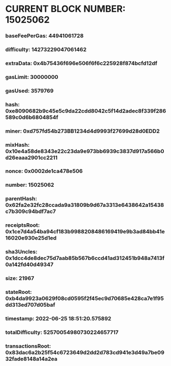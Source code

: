 # CURRENT BLOCK NUMBER: 15025062

### baseFeePerGas: 44941061728
### difficulty: 14273229047061462
### extraData: 0x4b75436f696e506f6f6c225928f874bcfd12df
### gasLimit: 30000000
### gasUsed: 3579769
### hash: 0xe8090682b9c45e5c9da22cdd8042c5f14d2adec8f339f286589c0d6b6804854f
### miner: 0xd757fd54b273BB1234d4d9993f27699d28d0EDD2
### mixHash: 0x10e4a58de8343e22c23da9e973bb6939c3837d917a566b0d26eaaa2901cc2211
### nonce: 0x0002de1ca478e506
### number: 15025062
### parentHash: 0x62fa2e32fc28ccada9a31809b9d67a3313e6438642a15438c7b309c94bdf7ac7
### receiptsRoot: 0x1ce7d4a54ba94cf183b9988208486169419e9b3ad84bb41e16020e930e25d1ed
### sha3Uncles: 0x1dcc4de8dec75d7aab85b567b6ccd41ad312451b948a7413f0a142fd40d49347
### size: 21967
### stateRoot: 0xb4da9923a0629f08cd0595f2f45ec9d70685e428ca7e1f95dd313ed707d05baf
### timestamp: 2022-06-25 18:51:20.575892
### totalDifficulty: 52570054980730224657717
### transactionsRoot: 0x83dac6a2b25f54c6723649d2dd2d783cd941e3d49a7be0932fade8148a14a2ea
